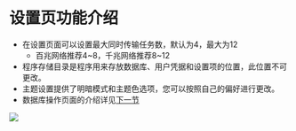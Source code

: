 # 设置页功能介绍

- 在设置页面可以设置最大同时传输任务数，默认为4，最大为12
  - 百兆网络推荐4\~8，千兆网络推荐8\~12
- 程序存储目录是程序用来存放数据库、用户凭据和设置项的位置，此位置不可更改。
- 主题设置提供了明暗模式和主题色选项，您可以按照自己的偏好进行更改。
- 数据库操作页面的介绍详见[下一节](./page-dbop)

![](/images/page-settings.png)